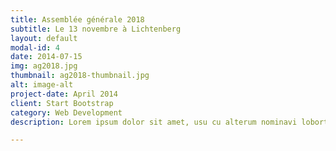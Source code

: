 ```yaml
---
title: Assemblée générale 2018
subtitle: Le 13 novembre à Lichtenberg
layout: default
modal-id: 4
date: 2014-07-15
img: ag2018.jpg
thumbnail: ag2018-thumbnail.jpg
alt: image-alt
project-date: April 2014
client: Start Bootstrap
category: Web Development
description: Lorem ipsum dolor sit amet, usu cu alterum nominavi lobortis. At duo novum diceret. Tantas apeirian vix et, usu sanctus postulant inciderint ut, populo diceret necessitatibus in vim. Cu eum dicam feugiat noluisse.

---
```

